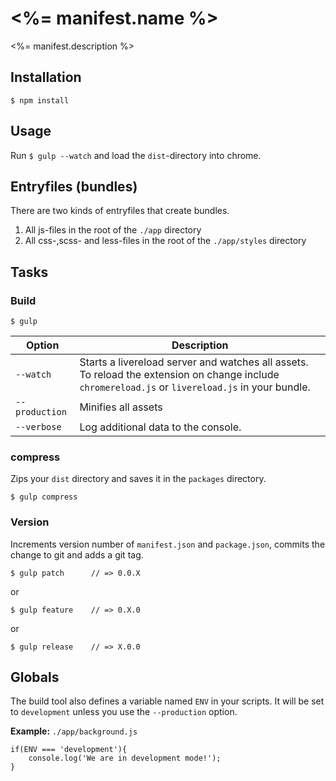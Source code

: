 # <%= manifest.name %>

<%= manifest.description %>

## Installation

	$ npm install

## Usage

Run `$ gulp --watch` and load the `dist`-directory into chrome.

## Entryfiles (bundles)

There are two kinds of entryfiles that create bundles.

1. All js-files in the root of the `./app` directory
2. All css-,scss- and less-files in the root of the `./app/styles` directory

## Tasks

### Build

	$ gulp


| Option         | Description                                                                                                                                       |
|----------------|---------------------------------------------------------------------------------------------------------------------------------------------------|
| `--watch`      | Starts a livereload server and watches all assets. To reload the extension on change include `chromereload.js` or `livereload.js` in your bundle. |
| `--production` | Minifies all assets                                                                                                                               |
| `--verbose`    | Log additional data to the console.            


### compress

Zips your `dist` directory and saves it in the `packages` directory.

    $ gulp compress

### Version

Increments version number of `manifest.json` and `package.json`, 
commits the change to git and adds a git tag.


    $ gulp patch      // => 0.0.X
 
or 

    $ gulp feature    // => 0.X.0

or 

    $ gulp release    // => X.0.0


## Globals

The build tool also defines a variable named `ENV` in your scripts. It will be set to `development` unless you use the `--production` option.


**Example:** `./app/background.js`

	if(ENV === 'development'){
		console.log('We are in development mode!');
	}

	





